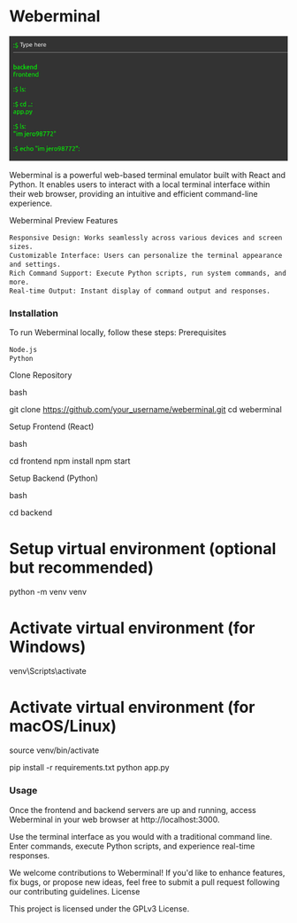 # Weberminal

![image](https://raw.githubusercontent.com/jero98772/Weberminal/main/imgs/1.jpeg)

Weberminal is a powerful web-based terminal emulator built with React and Python. It enables users to interact with a local terminal interface within their web browser, providing an intuitive and efficient command-line experience.

Weberminal Preview
Features

    Responsive Design: Works seamlessly across various devices and screen sizes.
    Customizable Interface: Users can personalize the terminal appearance and settings.
    Rich Command Support: Execute Python scripts, run system commands, and more.
    Real-time Output: Instant display of command output and responses.

### Installation

To run Weberminal locally, follow these steps:
Prerequisites

    Node.js
    Python

Clone Repository

bash

git clone https://github.com/your_username/weberminal.git
cd weberminal

Setup Frontend (React)

bash

cd frontend
npm install
npm start

Setup Backend (Python)

bash

cd backend
# Setup virtual environment (optional but recommended)
python -m venv venv
# Activate virtual environment (for Windows)
venv\Scripts\activate
# Activate virtual environment (for macOS/Linux)
source venv/bin/activate

pip install -r requirements.txt
python app.py

### Usage

Once the frontend and backend servers are up and running, access Weberminal in your web browser at http://localhost:3000.

Use the terminal interface as you would with a traditional command line. Enter commands, execute Python scripts, and experience real-time responses.

We welcome contributions to Weberminal! If you'd like to enhance features, fix bugs, or propose new ideas, feel free to submit a pull request following our contributing guidelines.
License

This project is licensed under the GPLv3 License.
